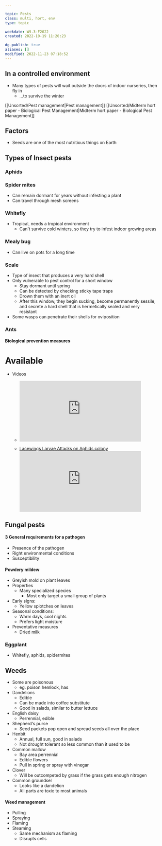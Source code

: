 ---
topic: Pests
class: multi, hort, env
type: topic

weekdate: W9.3-F2022
created: 2022-10-19 11:20:23

dg-publish: true
aliases: []
modified: 2022-11-23 07:18:52
---


## In a controlled environment
- Many types of pests will wait outside the doors of indoor nurseries, then fly in
	- ...to survive the winter

[[Unsorted/Pest management\|Pest management]]
[[Unsorted/Midterm hort paper - Biological Pest Management\|Midterm hort paper - Biological Pest Management]]

## Factors
- Seeds are one of the most nutritious things on Earth


## Types of Insect pests

### Aphids
### Spider mites
- Can remain dormant for years without infesting a plant
- Can travel through mesh screens
### Whitefly
- Tropical, needs a tropical environment
	- Can't survive cold winters, so they try to infest indoor growing areas
### Mealy bug
- Can live on pots for a long time
### Scale
- Type of insect that produces a very hard shell
- Only vulnerable to pest control for a short window
	- Stay dormant until spring
	- Can be detected by checking sticky tape traps
	- Drown them with an inert oil
	- After this window, they begin sucking, become permanently sessile, and secrete a hard shell that is hermetically sealed and very resistant
- Some wasps can penetrate their shells for oviposition

### Ants


#### Biological prevention measures
# Available
- Videos
	- [<iframe
width="400" height="200" frameborder="0" allowfullscreen
src="https://www.youtube.com/embed/-8YtXZfVdME"
allow="accelerometer; autoplay;clipboard-write; encrypted-media; gyroscope; picture-in-picture"></iframe>](https://www.youtube.com/watch?v=-8YtXZfVdME)

	- [Lacewings Larvae Attacks on Aphids colony](https://www.youtube.com/watch?v=YjO-GVRjIqU)<iframe
width="400" height="200" frameborder="0" allowfullscreen
src="https://www.youtube.com/embed/YjO-GVRjIqU"
allow="accelerometer; autoplay;clipboard-write; encrypted-media; gyroscope; picture-in-picture"></iframe>


## Fungal pests

#### 3 General requirements for a pathogen
- Presence of the pathogen
- Right environmental conditions
- Susceptibility

#### Powdery mildew
- Greyish mold on plant leaves
- Properties
	- Many specialized species
		- Most only target a small group of plants
- Early signs:
	- Yellow splotches on leaves
- Seasonal conditions:
	- Warm days, cool nights
	- Prefers light moisture
- Preventative measures
	- Dried milk






### Eggplant
- Whitefly, aphids, spidermites

## Weeds
- Some are poisonous
	- eg. poison hemlock, has 
- Dandelions
	- Edible
	- Can be made into coffee substitute
	- Good in salads, similar to butter lettuce
- English daisy
	- Perrennial, edible 
- Shepherd's purse
	- Seed packets pop open and spread seeds all over the place
- Henbit
	- Annual, full sun, good in salads
	- Not drought tolerant so less common than it used to be
- Common mallow
	- Bay area perrennial
	- Edible flowers
	- Pull in spring or spray with vinegar
- Clover
	- Will be outcompeted by grass if the grass gets enough nitrogen
- Common groundsel
	- Looks like a dandelion
	- All parts are toxic to most animals

#### Weed management
- Pulling
- Spraying
- Flaming
- Steaming
	- Same mechanism as flaming
	- Disrupts cells